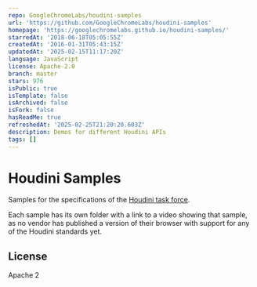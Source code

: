 ```yaml
---
repo: GoogleChromeLabs/houdini-samples
url: 'https://github.com/GoogleChromeLabs/houdini-samples'
homepage: 'https://googlechromelabs.github.io/houdini-samples/'
starredAt: '2018-06-18T05:05:55Z'
createdAt: '2016-01-31T05:43:15Z'
updatedAt: '2025-02-15T11:17:20Z'
language: JavaScript
license: Apache-2.0
branch: master
stars: 976
isPublic: true
isTemplate: false
isArchived: false
isFork: false
hasReadMe: true
refreshedAt: '2025-02-25T21:20:20.603Z'
description: Demos for different Houdini APIs
tags: []
---
```


# Houdini Samples

Samples for the specifications of the [Houdini task force].

[Houdini task force]: https://wiki.css-houdini.org/

Each sample has its own folder with a link to a video showing that sample, as
no vendor has published a version of their browser with support for any of
the Houdini standards yet.

## License

Apache 2
